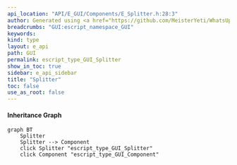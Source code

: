 ```yaml
---
api_location: "API/E_GUI/Components/E_Splitter.h:28:3"
author: Generated using <a href="https://github.com/MeisterYeti/WhatsUpDoc">WhatsUpDoc</a>
breadcrumbs: "GUI:escript_namespace_GUI"
keywords: 
kind: type
layout: e_api
path: GUI
permalink: escript_type_GUI_Splitter
show_in_toc: true
sidebar: e_api_sidebar
title: "Splitter"
toc: false
use_as_root: false
---
```


#### Inheritance Graph

```mermaid
graph BT
	Splitter
	Splitter --> Component
	click Splitter "escript_type_GUI_Splitter"
	click Component "escript_type_GUI_Component"
```

